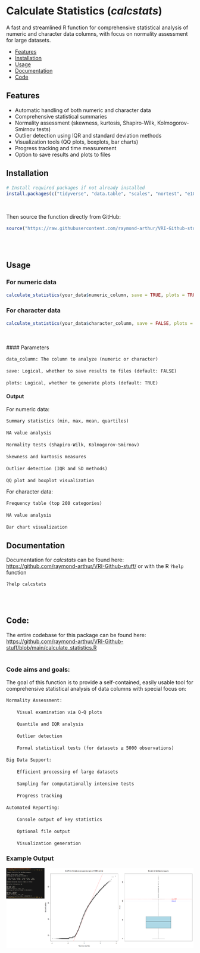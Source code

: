 Calculate Statistics (_calcstats_)
================
A fast and streamlined R function for comprehensive statistical analysis of numeric and character data columns, with focus on normality assessment for large datasets.

- [Features](#Features)
- [Installation](#Installation)
- [Usage](#Usage)
- [Documentation](#Documentation)
- [Code](#Code)


## Features

- Automatic handling of both numeric and character data
- Comprehensive statistical summaries
- Normality assessment (skewness, kurtosis, Shapiro-Wilk, Kolmogorov-Smirnov tests)
- Outlier detection using IQR and standard deviation methods
- Visualization tools (QQ plots, boxplots, bar charts)
- Progress tracking and time measurement
- Option to save results and plots to files


## Installation

```r
# Install required packages if not already installed
install.packages(c("tidyverse", "data.table", "scales", "nortest", "e1071", "fastqq"))
```

<br>

Then source the function directly from GitHub:
```r
source("https://raw.githubusercontent.com/raymond-arthur/VRI-Github-stuff/main/calculate_statistics.R")
```

<br>
<br>

## Usage
### For numeric data
```r
calculate_statistics(your_data$numeric_column, save = TRUE, plots = TRUE)
```

### For character data
```r
calculate_statistics(your_data$character_column, save = FALSE, plots = TRUE)
```

<br>
<br>
#### Parameters

    data_column: The column to analyze (numeric or character)
    
    save: Logical, whether to save results to files (default: FALSE)
    
    plots: Logical, whether to generate plots (default: TRUE)


#### Output

For numeric data:

    Summary statistics (min, max, mean, quartiles)

    NA value analysis

    Normality tests (Shapiro-Wilk, Kolmogorov-Smirnov)

    Skewness and kurtosis measures

    Outlier detection (IQR and SD methods)

    QQ plot and boxplot visualization

For character data:

    Frequency table (top 200 categories)

    NA value analysis

    Bar chart visualization



## Documentation

Documentation for _calcstats_ can be found here:
<https://github.com/raymond-arthur/VRI-Github-stuff/> or with the R `?help` function

```r
?help calcstats
```

<br> <br>

## Code:


The entire codebase for this package can be found here:
<https://github.com/raymond-arthur/VRI-Github-stuff/blob/main/calculate_statistics.R>
<br> <br>


### Code aims and goals:

The goal of this function is to provide a self-contained, easily usable tool for comprehensive statistical analysis of data columns with special focus on:

    Normality Assessment:

        Visual examination via Q-Q plots

        Quantile and IQR analysis

        Outlier detection

        Formal statistical tests (for datasets ≤ 5000 observations)

    Big Data Support:

        Efficient processing of large datasets

        Sampling for computationally intensive tests

        Progress tracking

    Automated Reporting:

        Console output of key statistics

        Optional file output

        Visualization generation

### Example Output

![](calculate_statistics.png)<!-- -->




